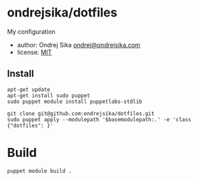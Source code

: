 # ondrejsika/dotfiles

My configuration

- author: Ondrej Sika <ondrej@ondrejsika.com>
- license: [MIT](https://ondrejsika.com/license/mit.txt)

## Install

```
apt-get update
apt-get install sudo puppet
sudo puppet module install puppetlabs-stdlib

git clone git@github.com:ondrejsika/dotfiles.git
sudo puppet apply --modulepath '$basemodulepath:.' -e 'class {"dotfiles": }'
```

# Build

```
puppet module build .
```

